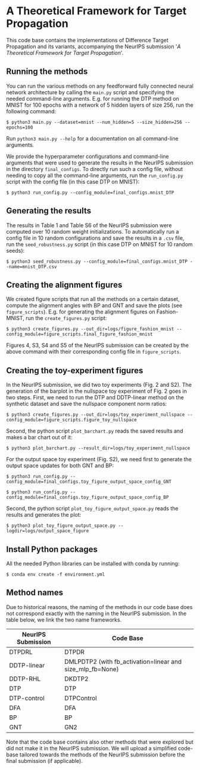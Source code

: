 # A Theoretical Framework for Target Propagation
This code base contains the implementations of Difference Target Propagation and
its variants, accompanying the NeurIPS submission '*A Theoretical Framework for
Target Propagation*'.

## Running the methods
You can run the various methods on any feedforward fully connected neural 
network architecture by calling the `main.py` script and specifying the needed 
command-line arguments. E.g. for running the DTP method on MNIST for 100 epochs 
with a network of 5 hidden layers of size 256, run the following command:
```
$ python3 main.py --dataset=mnist --num_hidden=5 --size_hidden=256 --epochs=100
```
Run `python3 main.py --help` for a documentation on all command-line arguments.

We provide the hyperparameter configurations and command-line arguments that 
were used to generate the results in the NeurIPS submission in the directory
`final_configs`. To directly run such a config file, without needing to 
copy all the command-line arguments, run the `run_config.py` script with the 
config file (in this case DTP on MNIST):
```
$ python3 run_config.py --config_module=final_configs.mnist_DTP
```

## Generating the results
The results in Table 1 and Table S6 of the NeurIPS submission were computed 
over 10 random weight initializations. To automatically run a config file in 
10 random configurations and save the results in a `.csv` file, run the 
`seed_robustness.py` script (in this case DTP on MNIST for 10 random seeds):
```
$ python3 seed_robustness.py --config_module=final_configs.mnist_DTP --name=mnist_DTP.csv
```

## Creating the alignment figures
We created figure scripts that run all the methods on a certain dataset, 
compute the alignment angles with BP and GNT and save the plots 
(see `figure_scripts`). E.g. for
generating the alignment figures on Fashion-MNIST, run the `create_figures.py` 
script:
```
$ python3 create_figures.py --out_dir=logs/figure_fashion_mnist --config_module=figure_scripts.final_figure_fashion_mnist
``` 
Figures 4, S3, S4 and S5 of the NeurIPS submission can be created by the 
above command with their corresponding config file in `figure_scripts`.

## Creating the toy-experiment figures
In the NeurIPS submission, we did two toy experiments (Fig. 2 and S2). The 
generation of the barplot in the nullspace toy experiment of Fig. 2 goes in two 
steps. First, we need to run the DTP and DDTP-linear method on the synthetic 
dataset and save the nullspace component norm ratios:
```
$ python3 create_figures.py --out_dir=logs/toy_experiment_nullspace --config_module=figure_scripts.figure_toy_nullspace
```
Second, the python script `plot_barchart.py` reads the saved results and makes
a bar chart out of it:
```
$ python3 plot_barchart.py --result_dir=logs/toy_experiment_nullspace
```
For the output space toy experiment (Fig. S2), we need first to generate the 
output space updates for both GNT and BP:
```
$ python3 run_config.py --config_module=final_configs.toy_figure_output_space_config_GNT
```
```
$ python3 run_config.py --config_module=final_configs.toy_figure_output_space_config_BP
```
Second, the python script `plot_toy_figure_output_space.py` reads the results 
and generates the plot:
```
$ python3 plot_toy_figure_output_space.py --logdir=logs/output_space_figure
```

## Install Python packages
All the needed Python libraries can be installed with conda by running:
```
$ conda env create -f environment.yml
```

## Method names
Due to historical reasons, the naming of the methods in our code base does not 
correspond exactly with the naming in the NeurIPS submission. In the table 
below, we link the two name frameworks.

| NeurIPS Submission  | Code Base |
| ------------- | ------------- |
| DTPDRL  | DTPDR  |
| DDTP-linear  | DMLPDTP2 (with fb_activation=linear and size_mlp_fb=None)  |
| DDTP-RHL  | DKDTP2  |
| DTP  | DTP  |
| DTP-control  | DTPControl  |
| DFA  | DFA  |
| BP  | BP |
| GNT  | GN2  |

Note that the code base contains also other methods that were explored but did
 not make it in the NeurIPS submission. We will upload a simplified code-base 
 tailored towards the methods of the NeurIPS submission before the final 
 submission (if applicable).